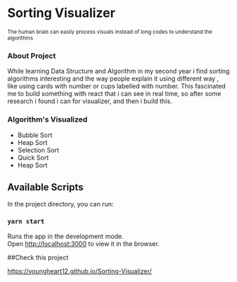 <h1>Sorting Visualizer</h1>
<small>The human brain can easily process visuals instead of long codes to understand the algorithms </small>

<h3>About Project</h3>
<p>While learning Data Structure and Algorithm in my second year i find sorting algorithms interesting and the way people explain it using different way , like using cards with number or cups labelled with number. This fascinated me to build something with react that i can see in real time, so after some research i found  i can for visualizer, and then i build this. </p>

<h3>Algorithm's Visualized </h3>
<ul>
 <li>Bubble Sort</li>
 <li>Heap Sort</li>
 <li>Selection Sort</li>
 <li>Quick Sort</li>
 <li>Heap Sort</li>
 </ul>

## Available Scripts

In the project directory, you can run:

### `yarn start`

Runs the app in the development mode.<br />
Open [http://localhost:3000](http://localhost:3000) to view it in the browser.

##Check this project

 https://youngheart12.github.io/Sorting-Visualizer/

